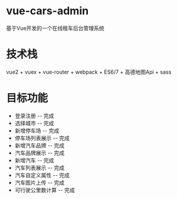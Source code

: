 # vue-cars-admin
基于Vue开发的一个在线租车后台管理系统

# 技术栈

vue2 + vuex + vue-router + webpack + ES6/7 + 高德地图Api + sass

# 目标功能

- 登录注册 -- 完成
- 选择城市 -- 完成 
- 新增停车场 -- 完成
- 停车场列表展示 -- 完成
- 新增汽车品牌 -- 完成
- 汽车品牌展示 -- 完成
- 新增汽车 -- 完成
- 汽车列表展示 -- 完成
- 汽车自定义属性 -- 完成
- 汽车图片上传 -- 完成
- 可行驶公里数计算 -- 完成
